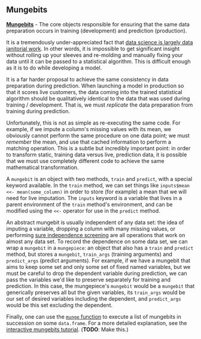 ## Mungebits

**[Mungebits](http://github.com/robertzk/mungebits)** - The core objects responsible for
ensuring that the same data preparation occurs in training (development) and prediction
(production).

It is a tremendously under-appreciated fact that [data science is largely data janitorial
work](http://www.nytimes.com/2014/08/18/technology/for-big-data-scientists-hurdle-to-insights-is-janitor-work.html).
In other words, it is impossible to get significant insight without rolling up your
sleeves and re-molding and manually fixing your data until it can be passed to a statistical
algorithm. This is difficult enough as it is to do while developing a model.

It is a far harder proposal to achieve the same consistency in data preparation during
prediction. When launching a model in production so that it scores live customers,
the data coming into the trained statistical algorithm should be qualitatively identical
to the data that was used during training / development. That is, we must *replicate*
the data preparation from training during prediction.

Unfortunately, this is not as simple as re-executing the same code. For example, if we
impute a column's missing values with its mean, we obviously cannot perform the 
same procedure on one data point; we must *remember* the mean, and use that cached
information to perform a matching operation. This is a subtle but incredibly important
point: in order to transform static, training data versus live, prediction data, 
it is possible that we must use completely different code to achieve the same mathematical
transformation.

A `mungebit` is an object with two methods, `train` and `predict`, with a special keyword
available. In the `train` method, we can set things like `inputs$mean <<- mean(some_column)`
in order to store (for example) a mean that we will need for live imputation. The `inputs`
keyword is a variable that lives in a parent environment of the `train` method's 
environment, and can be modified using the `<<-` operator for use in the `predict`
method.

An abstract mungebit is usually independent of any data set: the idea of imputing a variable,
dropping a column with many missing values, or performing [sure independence screening](http://onlinelibrary.wiley.com/store/10.1111/j.1467-9868.2008.00674.x/asset/j.1467-9868.2008.00674.x.pdf;jsessionid=978642E589014AA154A21BE2CE854D22.f01t01?v=1&t=i04x8nfw&s=8a5207bd8384e1ebe65fbd845f639d749b02cabc)
are all operations that work on almost any data set. To record the dependence on some data
set, we can wrap a `mungebit` in a `mungepiece`: an object that also has a `train` and
`predict` method, but stores a `mungebit`, `train_args` (training arguments) and 
`predict_args` (predict arguments). For example, if we have a mungebit that aims to
keep some set and only some set of fixed named variables, but we must be careful to
drop the dependent variable during prediction, we can pass the variables we'd like to
preserve separately for training and prediction. In this case, the mungepiece's `mungebit`
would be a `mungebit` that generically preserves all but the given variables, its
`train_args` would be our set of desired variables including the dependent, and `predict_args`
would be this set excluding the dependent.

Finally, one can use the [`munge` function](https://github.com/robertzk/mungebits/blob/master/R/munge.r) to execute a list of mungebits in succession
on some `data.frame`. For a more detailed explanation, see the [interactive
mungebits tutorial](http://en.wikipedia.org/wiki/Vaporware). (**TODO**: Make this.)
